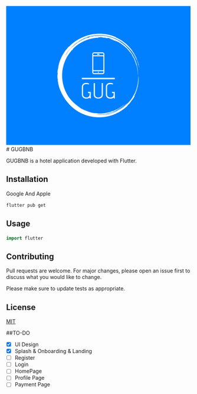 
<img src="https://raw.githubusercontent.com/GUG-Community/.github/main/profile/1.jpeg" width="500"/>
# GUGBNB

GUGBNB is a hotel application developed with Flutter.

## Installation

Google And Apple

```bash
flutter pub get
```

## Usage

```dart
import flutter

```

## Contributing

Pull requests are welcome. For major changes, please open an issue first
to discuss what you would like to change.

Please make sure to update tests as appropriate.

## License

[MIT](https://choosealicense.com/licenses/mit/)

##TO-DO
- [x] UI Design
- [x] Splash & Onboarding & Landing
- [ ] Register
- [ ] Login
- [ ] HomePage
- [ ] Profile Page
- [ ] Payment Page
